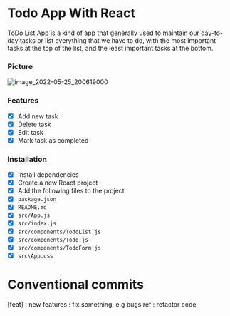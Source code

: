 # Todo App With React

ToDo List App is a kind of app that generally used to maintain our day-to-day tasks or list everything that we have to do, with the most important tasks at the top of the list, and the least important tasks at the bottom.

### Picture

![image_2022-05-25_200619000](https://user-images.githubusercontent.com/67730049/170268856-c24afe4b-8f58-4d10-8be3-05c075a925dd.png)

### Features
- [x] Add new task
- [x] Delete task
- [x] Edit task
- [x] Mark task as completed

### Installation
- [x] Install dependencies
- [x] Create a new React project
- [x] Add the following files to the project
- [x] `package.json`
- [x] `README.md`
- [x] `src/App.js`
- [x] `src/index.js`
- [x] `src/components/TodoList.js`
- [x] `src/components/Todo.js`
- [x] `src/components/TodoForm.js`
- [x] `src\App.css`

# Conventional commits

[feat] : new features
<fix> : fix something, e.g bugs
ref : refactor code